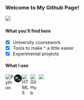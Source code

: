 ### Welcome to My Github Page!

<img width="100px" src="https://media.tenor.com/images/6bfb6415d4711519d1c322a4b409c30e/tenor.gif">

#### What you'll find here

- [x] University coursework
- [x] Tools to make ^ a little easier
- [x] Experimental projects

#### What I use

<img align="left" alt="Python" width="26px" src="https://cdn3.iconfinder.com/data/icons/logos-and-brands-adobe/512/267_Python-512.png" />
<img align="left" alt="HTML5" width="26px" src="https://raw.githubusercontent.com/github/explore/80688e429a7d4ef2fca1e82350fe8e3517d3494d/topics/terminal/terminal.png" />
<img align="left" alt="HTML5" width="26px" src="https://cdn4.iconfinder.com/data/icons/logos-and-brands/512/181_Java_logo_logos-256.png" />
<img align="left" alt="GitHub" width="26px" src="https://cdn4.iconfinder.com/data/icons/logos-and-brands/512/285_R_Project_logo-512.png" />
<img align="left" width="26px" src="https://upload.wikimedia.org/wikipedia/commons/thumb/6/6a/Gnu-octave-logo.svg/1024px-Gnu-octave-logo.svg.png">
